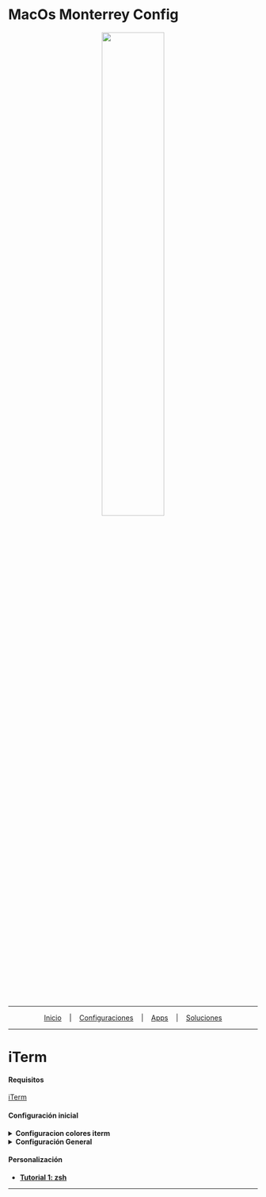 # MacOs Monterrey Config

<p align="center">
<img width="50%" height="50%" src="https://images-wixmp-ed30a86b8c4ca887773594c2.wixmp.com/f/245f4571-14d4-4069-90a7-259b2971229f/del3rk1-177dea3e-01d6-4c32-bcfd-8927b7bc8364.png/v1/fill/w_894,h_894/macos_monterey_logo_by_protheme_del3rk1-pre.png?token=eyJ0eXAiOiJKV1QiLCJhbGciOiJIUzI1NiJ9.eyJzdWIiOiJ1cm46YXBwOjdlMGQxODg5ODIyNjQzNzNhNWYwZDQxNWVhMGQyNmUwIiwiaXNzIjoidXJuOmFwcDo3ZTBkMTg4OTgyMjY0MzczYTVmMGQ0MTVlYTBkMjZlMCIsIm9iaiI6W1t7ImhlaWdodCI6Ijw9MTQxNCIsInBhdGgiOiJcL2ZcLzI0NWY0NTcxLTE0ZDQtNDA2OS05MGE3LTI1OWIyOTcxMjI5ZlwvZGVsM3JrMS0xNzdkZWEzZS0wMWQ2LTRjMzItYmNmZC04OTI3YjdiYzgzNjQucG5nIiwid2lkdGgiOiI8PTE0MTUifV1dLCJhdWQiOlsidXJuOnNlcnZpY2U6aW1hZ2Uub3BlcmF0aW9ucyJdfQ.zIDzzMJ61pgO0SZB6ZHXAiqpfYh9um24O5LScO5a3pE"/>
</a>
</p>

---

<p align="center">
  <a href="https://github.com/yorbimv/macos">Inicio</a>
  &nbsp;&nbsp;&nbsp;|&nbsp;&nbsp;&nbsp;
  <a href="https://github.com/yorbimv/macos/tree/main/Configuraciones">Configuraciones</a>
  &nbsp;&nbsp;&nbsp;|&nbsp;&nbsp;&nbsp;
  <a href="https://github.com/yorbimv/macos/tree/main/Apps">Apps</a>
  &nbsp;&nbsp;&nbsp;|&nbsp;&nbsp;&nbsp;
  <a href="https://github.com/yorbimv/macos/tree/main/Soluciones">Soluciones</a>
</p>

---

# iTerm

#### Requisitos

[iTerm](https://iterm2.com/downloads.html)

#### Configuración inicial

<details>
<summary><b>Configuracion colores iterm</b><br></summary>

- Foreground: c7c7c7
- Background: 333333
- Bold: feffff
- Links: 005bbb

- Selection: c1ddff
- Selected text: 000000
- Badge: ff2600

- Minimum Contrast: 50

![Screen Shot 2022-06-12 at 12 50 28](https://user-images.githubusercontent.com/65741972/173246398-c06a731b-9c98-45e9-9947-f2e1f4943063.png)

</details>

<details>
<summary><b>Configuración General</b><br></summary>

![Screen Shot 2022-06-13 at 9 07 33](https://user-images.githubusercontent.com/65741972/173372177-44c7a5d5-0be0-44d5-9f6c-d974adff7e18.png)
![Screen Shot 2022-06-13 at 9 07 52](https://user-images.githubusercontent.com/65741972/173372251-bdd5ab5e-ba5f-4296-9d19-de748fa731ae.png)
![Screen Shot 2022-06-13 at 9 08 04](https://user-images.githubusercontent.com/65741972/173372303-b83383d9-a131-4070-9b3a-2916fb68152f.png)
![Screen Shot 2022-06-13 at 9 08 18](https://user-images.githubusercontent.com/65741972/173372344-048cda53-ab0d-47f7-b92f-029812ab6ed3.png)
![Screen Shot 2022-06-13 at 9 08 25](https://user-images.githubusercontent.com/65741972/173372367-818f5906-9adb-4be7-81df-dee95e755b72.png)
![Screen Shot 2022-06-13 at 9 08 32](https://user-images.githubusercontent.com/65741972/173372391-49027080-cb7f-4cc3-8b20-ed5267d1f981.png)

</details>

#### Personalización

- **[Tutorial 1: zsh](https://github.com/yorbimv/macos/tree/main/config/iTerm/zsh)**

---

